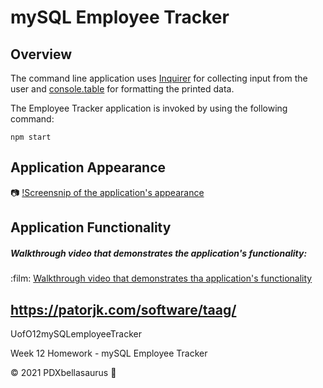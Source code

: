 # mySQL Employee Tracker

## Overview

The command line application uses [Inquirer](https://www.npmjs.com/package/inquirer) for collecting input from the user and [console.table](https://www.npmjs.com/package/console.table) for formatting the printed data.

The Employee Tracker application is invoked by using the following command:

```
npm start
```

## Application Appearance
:camera: [!Screensnip of the application's appearance](https://placebear.com/g/200/300)

## Application Functionality

##### Walkthrough video that demonstrates the application's functionality:

:film: [Walkthrough video that demonstrates tha application's functionality](https://placebear.com/g/200/500)



https://patorjk.com/software/taag/
---------------------

UofO12mySQLemployeeTracker

Week 12 Homework  - mySQL Employee Tracker

© 2021 PDXbellasaurus :sauropod: